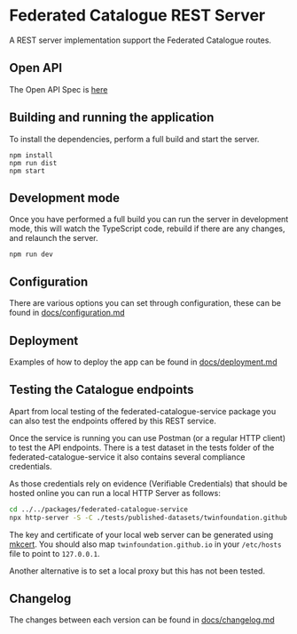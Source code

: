 # Federated Catalogue REST Server

A REST server implementation support the Federated Catalogue routes.

## Open API

The Open API Spec is [here](./docs/open-api/spec.json)

## Building and running the application

To install the dependencies, perform a full build and start the server.

```shell
npm install
npm run dist
npm start
```

## Development mode

Once you have performed a full build you can run the server in development mode, this will watch the TypeScript code, rebuild if there are any changes, and relaunch the server.

```shell
npm run dev
```

## Configuration

There are various options you can set through configuration, these can be found in [docs/configuration.md](docs/configuration.md)

## Deployment

Examples of how to deploy the app can be found in [docs/deployment.md](docs/deployment.md)

## Testing the Catalogue endpoints

Apart from local testing of the federated-catalogue-service package you can also test the endpoints offered by this REST service.

Once the service is running you can use Postman (or a regular HTTP client) to test the API endpoints. There is a test dataset in the tests folder of the federated-catalogue-service it also contains several compliance credentials.

As those credentials rely on evidence (Verifiable Credentials) that should be hosted online you can run a local HTTP Server as follows:

```sh
cd ../../packages/federated-catalogue-service
npx http-server -S -C ./tests/published-datasets/twinfoundation.github.io.pem -K ./tests/published-datasets/twinfoundation.github.io-key.pem ./tests/published-datasets/twinfoundation.github.io/ -p 443
```

The key and certificate of your local web server can be generated using [mkcert](https://github.com/FiloSottile/mkcert).
You should also map `twinfoundation.github.io` in your `/etc/hosts` file to point to `127.0.0.1`.

Another alternative is to set a local proxy but this has not been tested.

## Changelog

The changes between each version can be found in [docs/changelog.md](docs/changelog.md)
